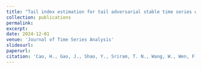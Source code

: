 ```yaml
---
title: "Tail index estimation for tail adversarial stable time series with an application to high-dimensional tail clustering"
collection: publications
permalink: 
excerpt: 
date: 2024-12-01
venue: 'Journal of Time Series Analysis'
slidesurl: 
paperurl: 
citation: 'Cao, H., Gao, J., Shao, Y., Sriram, T. N., Wang, W., Wen, F. and Zhang, T. (2024). Tail index estimation for tail adversarial stable time series with an application to high-dimensional tail clustering. Journal of Time Series Analysis, forthcoming.'
---
```

